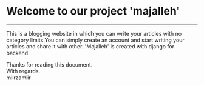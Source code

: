 Welcome to our project 'majalleh'
=================================

* * * * *

This is a blogging website in which you can write your articles with no
category limits.You can simply create an account and start writing your
articles and share it with other. 
'Majalleh' is created with django for backend.

Thanks for reading this document.\
With regards.\
miirzamiir

